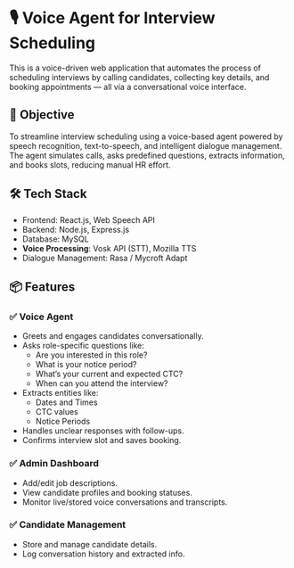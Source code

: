 # 🎙️ Voice Agent for Interview Scheduling

This is a voice-driven web application that automates the process of scheduling interviews by calling candidates, collecting key details, and booking appointments — all via a conversational voice interface.

## 🚀 Objective

To streamline interview scheduling using a voice-based agent powered by speech recognition, text-to-speech, and intelligent dialogue management. The agent simulates calls, asks predefined questions, extracts information, and books slots, reducing manual HR effort.

## 🛠️ Tech Stack

- Frontend: React.js, Web Speech API  
- Backend: Node.js, Express.js  
- Database: MySQL  
- **Voice Processing**: Vosk API (STT), Mozilla TTS  
- Dialogue Management: Rasa / Mycroft Adapt  

## 📦 Features

### ✅ Voice Agent

- Greets and engages candidates conversationally.
- Asks role-specific questions like:
  - Are you interested in this role?
  - What is your notice period?
  - What’s your current and expected CTC?
  - When can you attend the interview?
- Extracts entities like:
  - Dates and Times
  - CTC values
  - Notice Periods
- Handles unclear responses with follow-ups.
- Confirms interview slot and saves booking.

### ✅ Admin Dashboard

- Add/edit job descriptions.
- View candidate profiles and booking statuses.
- Monitor live/stored voice conversations and transcripts.

### ✅ Candidate Management

- Store and manage candidate details.
- Log conversation history and extracted info.

